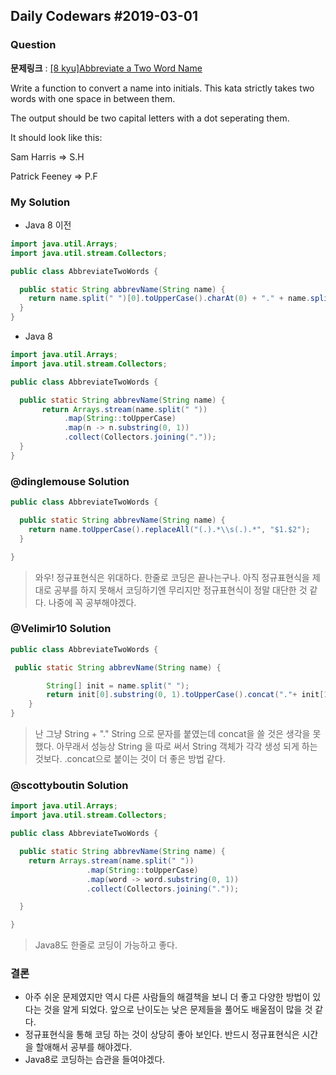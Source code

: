 Daily Codewars #2019-03-01
--------------------------

### Question

**문제링크** : [[8 kyu]Abbreviate a Two Word Name](https://www.codewars.com/kata/abbreviate-a-two-word-name)

Write a function to convert a name into initials. This kata strictly takes two words with one space in between them.

The output should be two capital letters with a dot seperating them.

It should look like this:

Sam Harris => S.H

Patrick Feeney => P.F

### My Solution

-	Java 8 이전

```java
import java.util.Arrays;
import java.util.stream.Collectors;

public class AbbreviateTwoWords {

  public static String abbrevName(String name) {
    return name.split(" ")[0].toUpperCase().charAt(0) + "." + name.split(" ")[1].toUpperCase().charAt(0);
  }
}
```

-	Java 8

```java
import java.util.Arrays;
import java.util.stream.Collectors;

public class AbbreviateTwoWords {

  public static String abbrevName(String name) {
	   return Arrays.stream(name.split(" "))
  			.map(String::toUpperCase)
  			.map(n -> n.substring(0, 1))
  			.collect(Collectors.joining("."));
  }
}
```

### @dinglemouse Solution

```java
public class AbbreviateTwoWords {

  public static String abbrevName(String name) {
    return name.toUpperCase().replaceAll("(.).*\\s(.).*", "$1.$2");
  }

}
```

> 와우! 정규표현식은 위대하다. 한줄로 코딩은 끝나는구나. 아직 정규표현식을 제대로 공부를 하지 못해서 코딩하기엔 무리지만 정규표현식이 정말 대단한 것 같다. 나중에 꼭 공부해야겠다.

### @Velimir10 Solution

```java
public class AbbreviateTwoWords {

 public static String abbrevName(String name) {

        String[] init = name.split(" ");
        return init[0].substring(0, 1).toUpperCase().concat("."+ init[1].substring(0, 1).toUpperCase());
    }
}
```

> 난 그냥 String + "." String 으로 문자를 붙였는데 concat을 쓸 것은 생각을 못했다. 아무래서 성능상 String 을 따로 써서 String 객체가 각각 생성 되게 하는 것보다. .concat으로 붙이는 것이 더 좋은 방법 같다.

### @scottyboutin Solution

```java
import java.util.Arrays;
import java.util.stream.Collectors;

public class AbbreviateTwoWords {

  public static String abbrevName(String name) {
    return Arrays.stream(name.split(" "))
                 .map(String::toUpperCase)
                 .map(word -> word.substring(0, 1))
                 .collect(Collectors.joining("."));

  }

}
```

> Java8도 한줄로 코딩이 가능하고 좋다.

### 결론

-	아주 쉬운 문제였지만 역시 다른 사람들의 해결책을 보니 더 좋고 다양한 방법이 있다는 것을 알게 되었다. 앞으로 난이도는 낮은 문제들을 풀어도 배울점이 많을 것 같다.
-	정규표현식을 통해 코딩 하는 것이 상당히 좋아 보인다. 반드시 정규표현식은 시간을 할애해서 공부를 해야겠다.
-	Java8로 코딩하는 습관을 들여야겠다.
